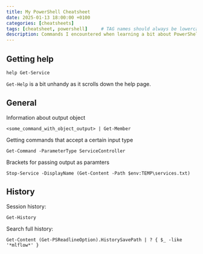 ```yaml
---
title: My PowerShell Cheatsheet
date: 2025-01-13 18:00:00 +0100
categories: [cheatsheets]
tags: [cheatsheet, powershell]     # TAG names should always be lowercase
description: Commands I encountered when learning a bit about PowerShell.
---
```


## Getting help
```
help Get-Service
```
`Get-Help` is a bit unhandy as it scrolls down the help page.


## General

Information about output object
```
<some_command_with_object_output> | Get-Member
```

Getting commands that accept a certain input type
```
Get-Command -ParameterType ServiceController
```

Brackets for passing output as paramters
```
Stop-Service -DisplayName (Get-Content -Path $env:TEMP\services.txt)
```

## History

Session history:

```
Get-History
```

Search full history:
```
Get-Content (Get-PSReadlineOption).HistorySavePath | ? { $_ -like '*mlflow*' }
```
